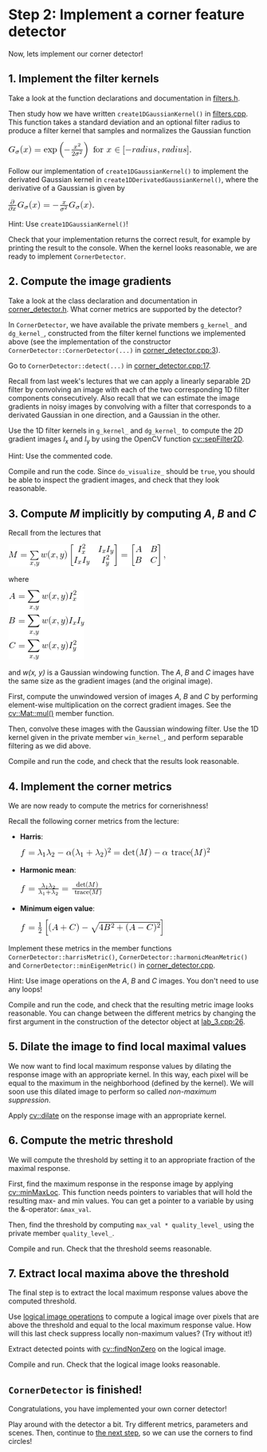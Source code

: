 # Step 2: Implement a corner feature detector
Now, lets implement our corner detector!

## 1. Implement the filter kernels
Take a look at the function declarations and documentation in [filters.h](https://github.com/tek5030/lab_03/blob/master/filters.h).

Then study how we have written `create1DGaussianKernel()` in [filters.cpp](https://github.com/tek5030/lab_03/blob/master/filters.cpp). 
This function takes a standard deviation and an optional filter radius to produce a filter kernel that samples and normalizes the Gaussian function

![Gaussian kernel formula](img/math_gaussian.png)

Follow our implementation of `create1DGaussianKernel()` to implement the derivated Gaussian kernel in `create1DDerivatedGaussianKernel()`, where the derivative of a Gaussian is given by

![Derivative of a Gaussian formula](img/math_derivative-of-gaussian.png)

Hint: Use `create1DGaussianKernel()`!

Check that your implementation returns the correct result, for example by printing the result to the console. 
When the kernel looks reasonable, we are ready to implement `CornerDetector`.

## 2. Compute the image gradients
Take a look at the class declaration and documentation in [corner_detector.h](https://github.com/tek5030/lab_03/blob/master/corner_detector.h). 
What corner metrics are supported by the detector?

In `CornerDetector`, we have available the private members `g_kernel_` and `dg_kernel_`, constructed from the filter kernel functions we implemented above (see the implementation of the constructor `CornerDetector::CornerDetector(...)` in [corner_detector.cpp:3](https://github.com/tek5030/lab_03/blob/master/corner_detector.cpp#L3)).

Go to `CornerDetector::detect(...)` in [corner_detector.cpp:17](https://github.com/tek5030/lab_03/blob/master/corner_detector.cpp#L17).

Recall from last week's lectures that we can apply a linearly separable 2D filter by convolving an image with each of the two corresponding 1D filter components consecutively. 
Also recall that we can estimate the image gradients in noisy images by convolving with a filter that corresponds to a derivated Gaussian in one direction, and a Gaussian in the other.

Use the 1D filter kernels in `g_kernel_` and `dg_kernel_` to compute the 2D gradient images *I*<sub>x</sub> and *I*<sub>y</sub> by using the OpenCV function [cv::sepFilter2D](https://docs.opencv.org/4.0.1/d4/d86/group__imgproc__filter.html#ga910e29ff7d7b105057d1625a4bf6318d).

Hint: Use the commented code.

Compile and run the code. 
Since `do_visualize_` should be `true`, you should be able to inspect the gradient images, and check that they look reasonable.

## 3. Compute *M* implicitly by computing *A*, *B* and *C*
Recall from the lectures that

![Definition of M matrix](img/math_m-matrix.png)

where

![Definition of A, B and C matrices](img/math_a-b-c-matrices.png)

and *w(x, y)* is a Gaussian windowing function.
The *A*, *B* and *C* images have the same size as the gradient images (and the original image).

First, compute the unwindowed version of images *A*, *B* and *C* by performing element-wise multiplication on the correct gradient images. 
See the [cv::Mat::mul()](https://docs.opencv.org/4.0.1/d3/d63/classcv_1_1Mat.html#a385c09827713dc3e6d713bfad8460706) member function.

Then, convolve these images with the Gaussian windowing filter. 
Use the 1D kernel given in the private member `win_kernel_`, and perform separable filtering as we did above.

Compile and run the code, and check that the results look reasonable.

## 4. Implement the corner metrics
We are now ready to compute the metrics for cornerishness!

Recall the following corner metrics from the lecture:
- **Harris**:
  
  ![Harris formula](img/math_harris.png)
  
- **Harmonic mean**:
  
  ![Harmonic mean formula](img/math_harmonic-mean.png)
  
- **Minimum eigen value**:
  
  ![Minimum eigen value formula](img/math_min-eigen.png)
  
Implement these metrics in the member functions `CornerDetector::harrisMetric()`, `CornerDetector::harmonicMeanMetric()` and `CornerDetector::minEigenMetric()` in [corner_detector.cpp](https://github.uio.no/tek5030/lab_03/blob/master/corner_detector.cpp).

Hint: Use image operations on the *A*, *B* and *C* images. 
You don't need to use any loops!

Compile and run the code, and check that the resulting metric image looks reasonable. 
You can change between the different metrics by changing the first argument in the construction of the detector object at [lab_3.cpp:26](https://github.com/tek5030/lab_03/blob/master/lab_3.cpp#L26).

## 5. Dilate the image to find local maximal values
We now want to find local maximum response values by dilating the response image with an appropriate kernel. 
In this way, each pixel will be equal to the maximum in the neighborhood (defined by the kernel). 
We will soon use this dilated image to perform so called *non-maximum suppression*.

Apply [cv::dilate](https://docs.opencv.org/4.0.1/d4/d86/group__imgproc__filter.html#ga4ff0f3318642c4f469d0e11f242f3b6c) on the response image with an appropriate kernel.

## 6. Compute the metric threshold
We will compute the threshold by setting it to an appropriate fraction of the maximal response.

First, find the maximum response in the response image by applying [cv::minMaxLoc](https://docs.opencv.org/4.0.1/d2/de8/group__core__array.html#gab473bf2eb6d14ff97e89b355dac20707). 
This function needs pointers to variables that will hold the resulting max- and min values. 
You can get a pointer to a variable by using the &-operator: `&max_val`.

Then, find the threshold by computing `max_val * quality_level_` using the private member `quality_level_`.

Compile and run. 
Check that the threshold seems reasonable.

## 7. Extract local maxima above the threshold
The final step is to extract the local maximum response values above the computed threshold.

Use [logical image operations](https://docs.opencv.org/4.0.1/d1/d10/classcv_1_1MatExpr.html#ad5ca0810ca85918075da95a79d9a97f7) to compute a logical image over pixels that are above the threshold and equal to the local maximum response value. 
How will this last check suppress locally non-maximum values?
(Try without it!)

Extract detected points with [cv::findNonZero](https://docs.opencv.org/4.0.1/d2/de8/group__core__array.html#gaed7df59a3539b4cc0fe5c9c8d7586190) on the logical image.

Compile and run. Check that the logical image looks reasonable.

## `CornerDetector` is finished!
Congratulations, you have implemented your own corner detector!

Play around with the detector a bit. 
Try different metrics, parameters and scenes. 
Then, continue to [the next step](3-detect-circles-from-corners-with-ransac.md), so we can use the corners to find circles!
